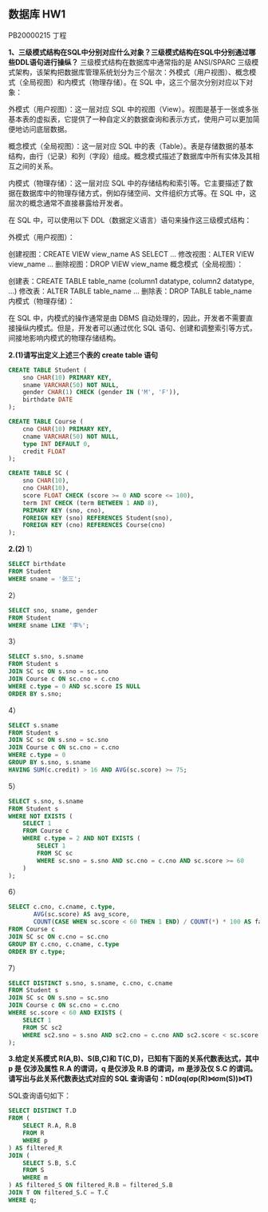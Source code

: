## 数据库 HW1

PB20000215 丁程

**1、三级模式结构在SQL中分别对应什么对象？三级模式结构在SQL中分别通过哪些DDL语句进行操纵？**
三级模式结构在数据库中通常指的是 ANSI/SPARC 三级模式架构，该架构把数据库管理系统划分为三个层次：外模式（用户视图）、概念模式（全局视图）和内模式（物理存储）。在 SQL 中，这三个层次分别对应以下对象：

外模式（用户视图）：这一层对应 SQL 中的视图（View）。视图是基于一张或多张基本表的虚拟表，它提供了一种自定义的数据查询和表示方式，使用户可以更加简便地访问底层数据。

概念模式（全局视图）：这一层对应 SQL 中的表（Table）。表是存储数据的基本结构，由行（记录）和列（字段）组成。概念模式描述了数据库中所有实体及其相互之间的关系。

内模式（物理存储）：这一层对应 SQL 中的存储结构和索引等。它主要描述了数据在数据库中的物理存储方式，例如存储空间、文件组织方式等。在 SQL 中，这层次的概念通常不直接暴露给开发者。

在 SQL 中，可以使用以下 DDL（数据定义语言）语句来操作这三级模式结构：

外模式（用户视图）：

创建视图：CREATE VIEW view_name AS SELECT ...
修改视图：ALTER VIEW view_name ...
删除视图：DROP VIEW view_name
概念模式（全局视图）：

创建表：CREATE TABLE table_name (column1 datatype, column2 datatype, ...)
修改表：ALTER TABLE table_name ...
删除表：DROP TABLE table_name
内模式（物理存储）：

在 SQL 中，内模式的操作通常是由 DBMS 自动处理的，因此，开发者不需要直接操纵内模式。但是，开发者可以通过优化 SQL 语句、创建和调整索引等方式，间接地影响内模式的物理存储结构。

**2.(1)请写出定义上述三个表的 create table 语句**
```sql
CREATE TABLE Student (
    sno CHAR(10) PRIMARY KEY,
    sname VARCHAR(50) NOT NULL,
    gender CHAR(1) CHECK (gender IN ('M', 'F')),
    birthdate DATE
);

CREATE TABLE Course (
    cno CHAR(10) PRIMARY KEY,
    cname VARCHAR(50) NOT NULL,
    type INT DEFAULT 0,
    credit FLOAT
);

CREATE TABLE SC (
    sno CHAR(10),
    cno CHAR(10),
    score FLOAT CHECK (score >= 0 AND score <= 100),
    term INT CHECK (term BETWEEN 1 AND 8),
    PRIMARY KEY (sno, cno),
    FOREIGN KEY (sno) REFERENCES Student(sno),
    FOREIGN KEY (cno) REFERENCES Course(cno)
);

```
**2.(2)**
1）
```sql
SELECT birthdate
FROM Student
WHERE sname = '张三';
```
2）
```sql
SELECT sno, sname, gender
FROM Student
WHERE sname LIKE '李%';
```
3）
```sql
SELECT s.sno, s.sname
FROM Student s
JOIN SC sc ON s.sno = sc.sno
JOIN Course c ON sc.cno = c.cno
WHERE c.type = 0 AND sc.score IS NULL
ORDER BY s.sno;
```
4）
```sql
SELECT s.sname
FROM Student s
JOIN SC sc ON s.sno = sc.sno
JOIN Course c ON sc.cno = c.cno
WHERE c.type = 0
GROUP BY s.sno, s.sname
HAVING SUM(c.credit) > 16 AND AVG(sc.score) >= 75;
```
5）
```sql
SELECT s.sno, s.sname
FROM Student s
WHERE NOT EXISTS (
    SELECT 1
    FROM Course c
    WHERE c.type = 2 AND NOT EXISTS (
        SELECT 1
        FROM SC sc
        WHERE sc.sno = s.sno AND sc.cno = c.cno AND sc.score >= 60
    )
);
```
6）
```sql
SELECT c.cno, c.cname, c.type,
       AVG(sc.score) AS avg_score,
       COUNT(CASE WHEN sc.score < 60 THEN 1 END) / COUNT(*) * 100 AS fail_rate
FROM Course c
JOIN SC sc ON c.cno = sc.cno
GROUP BY c.cno, c.cname, c.type
ORDER BY c.type;
```
7）
```sql
SELECT DISTINCT s.sno, s.sname, c.cno, c.cname
FROM Student s
JOIN SC sc ON s.sno = sc.sno
JOIN Course c ON sc.cno = c.cno
WHERE sc.score < 60 AND EXISTS (
    SELECT 1
    FROM SC sc2
    WHERE sc2.sno = s.sno AND sc2.cno = c.cno AND sc2.score < sc.score
);
```

**3.给定关系模式 R(A,B)、S(B,C)和 T(C,D)，已知有下面的关系代数表达式，其中 p 是 仅涉及属性 R.A 的谓词，q 是仅涉及 R.B 的谓词，m 是涉及仅 S.C 的谓词。请写出与此关系代数表达式对应的 SQL 查询语句：πD(σq(σp(R)⋈σm(S))⋈T)**

SQL查询语句如下：
```sql
SELECT DISTINCT T.D
FROM (
    SELECT R.A, R.B
    FROM R
    WHERE p
) AS filtered_R
JOIN (
    SELECT S.B, S.C
    FROM S
    WHERE m
) AS filtered_S ON filtered_R.B = filtered_S.B
JOIN T ON filtered_S.C = T.C
WHERE q;
```
